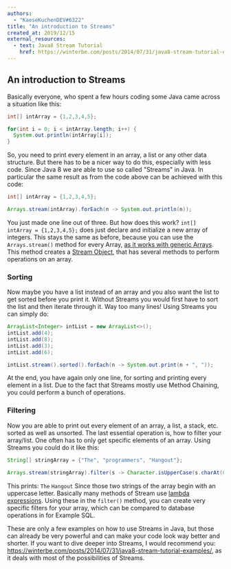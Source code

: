 ```yaml
---
authors:
  - "KaeseKuchenDEV#6322"
title: "An introduction to Streams"
created_at: 2019/12/15
external_resources:
  - text: Java8 Stream Tutorial
    href: https://winterbe.com/posts/2014/07/31/java8-stream-tutorial-examples/
---
```


## An introduction to Streams

Basically everyone, who spent a few hours coding some Java came across a situation like this:

```java
int[] intArray = {1,2,3,4,5};

for(int i = 0; i < intArray.length; i++) {
  System.out.println(intArray[i]);
}
```

So, you need to print every element in an array, a list or any other data structure. But there has to be a nicer way to do this, especially with less code. Since Java 8 we are able to use so called "Streams" in Java. In particular the same result as from the code above can be achieved with this code:

```java
int[] intArray = {1,2,3,4,5};

Arrays.stream(intArray).forEach(n -> System.out.println(n));
```

You just made one line out of three. But how does this work? `int[] intArray = {1,2,3,4,5};` does just declare and initialize a new array of integers. This stays the same as before, because you can use the `Arrays.stream()` method for every Array, [as it works with generic Arrays](https://www.mkyong.com/java8/java-how-to-convert-array-to-stream/). This method creates a [Stream Object](https://docs.oracle.com/javase/8/docs/api/java/util/stream/Stream.html), that has several methods to perform operations on an array.

### Sorting

Now maybe you have a list instead of an array and you also want the list to get sorted before you print it. Without Streams you would first have to sort the list and then iterate through it. Way too many lines! Using Streams you can simply do:

```java
ArrayList<Integer> intList = new ArrayList<>();
intList.add(4);
intList.add(8);
intList.add(3);
intList.add(6);

intList.stream().sorted().forEach(n -> System.out.print(n + ", "));
```

At the end, you have again only one line, for sorting and printing every element in a list. Due to the fact that Streams mostly use Method Chaining, you could perform a bunch of operations.

### Filtering

Now you are able to print out every element of an array, a list, a stack, etc. sorted as well as unsorted. The last essential operation is, how to filter your array/list. One often has to only get specific elements of an array. Using Streams you could do it like this:

```java
String[] stringArray = {"The", "programmers", "Hangout"};

Arrays.stream(stringArray).filter(s -> Character.isUpperCase(s.charAt(0))).forEach(n -> System.out.println(n));
```

This prints:
`The`
`Hangout`
Since those two strings of the array begin with an uppercase letter.
Basically many methods of Stream use [lambda expressions](https://www.geeksforgeeks.org/lambda-expressions-java-8/). Using these in the `filter()` method, you can create very specific filters for your array, which can be compared to database operations in for Example SQL.

These are only a few examples on how to use Streams in Java, but those can already be very powerful and can make your code look way better and shorter. If you want to dive deeper into Streams, I would recommend you: https://winterbe.com/posts/2014/07/31/java8-stream-tutorial-examples/, as it deals with most of the possibilities of Streams.
